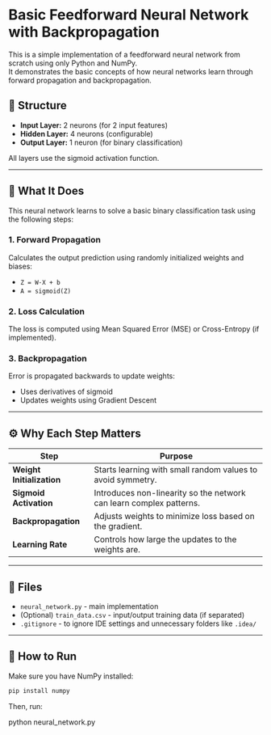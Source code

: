 # Basic Feedforward Neural Network with Backpropagation

This is a simple implementation of a feedforward neural network from scratch using only Python and NumPy.  
It demonstrates the basic concepts of how neural networks learn through forward propagation and backpropagation.

## 🧠 Structure

- **Input Layer:** 2 neurons (for 2 input features)
- **Hidden Layer:** 4 neurons (configurable)
- **Output Layer:** 1 neuron (for binary classification)

All layers use the sigmoid activation function.

---

## 📌 What It Does

This neural network learns to solve a basic binary classification task using the following steps:

### 1. **Forward Propagation**
Calculates the output prediction using randomly initialized weights and biases:
- `Z = W·X + b`
- `A = sigmoid(Z)`

### 2. **Loss Calculation**
The loss is computed using Mean Squared Error (MSE) or Cross-Entropy (if implemented).

### 3. **Backpropagation**
Error is propagated backwards to update weights:
- Uses derivatives of sigmoid
- Updates weights using Gradient Descent

---

## ⚙️ Why Each Step Matters

| Step | Purpose |
|------|---------|
| **Weight Initialization** | Starts learning with small random values to avoid symmetry. |
| **Sigmoid Activation** | Introduces non-linearity so the network can learn complex patterns. |
| **Backpropagation** | Adjusts weights to minimize loss based on the gradient. |
| **Learning Rate** | Controls how large the updates to the weights are. |

---

## 📁 Files

- `neural_network.py` - main implementation
- (Optional) `train_data.csv` - input/output training data (if separated)
- `.gitignore` - to ignore IDE settings and unnecessary folders like `.idea/`

---

## 🚀 How to Run

Make sure you have NumPy installed:

```bash
pip install numpy
```
Then, run:

python neural_network.py
